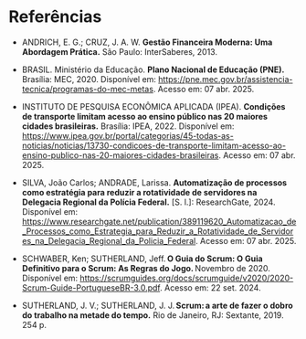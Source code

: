 # Referências


- ANDRICH, E. G.; CRUZ, J. A. W. **Gestão Financeira Moderna: Uma Abordagem Prática.** São Paulo: InterSaberes, 2013. 

- BRASIL. Ministério da Educação. **Plano Nacional de Educação (PNE).** Brasília: MEC, 2020. Disponível em: https://pne.mec.gov.br/assistencia-tecnica/programas-do-mec-metas. Acesso em: 07 abr. 2025. 

- INSTITUTO DE PESQUISA ECONÔMICA APLICADA (IPEA). **Condições de transporte limitam acesso ao ensino público nas 20 maiores cidades brasileiras.** Brasília: IPEA, 2022. Disponível em: https://www.ipea.gov.br/portal/categorias/45-todas-as-noticias/noticias/13730-condicoes-de-transporte-limitam-acesso-ao-ensino-publico-nas-20-maiores-cidades-brasileiras. Acesso em: 07 abr. 2025. 

- SILVA, João Carlos; ANDRADE, Larissa. **Automatização de processos como estratégia para reduzir a rotatividade de servidores na Delegacia Regional da Polícia Federal.** [S. l.]: ResearchGate, 2024. Disponível em:  https://www.researchgate.net/publication/389119620_Automatizacao_de_Processos_como_Estrategia_para_Reduzir_a_Rotatividade_de_Servidores_na_Delegacia_Regional_da_Policia_Federal. Acesso em: 07 abr. 2025. 

- SCHWABER, Ken; SUTHERLAND, Jeff. **O Guia do Scrum: O Guia Definitivo para o Scrum: As Regras do Jogo.** Novembro de 2020. Disponível em: https://scrumguides.org/docs/scrumguide/v2020/2020-Scrum-Guide-PortugueseBR-3.0.pdf. Acesso em: 22 set. 2024. 

- SUTHERLAND, J. V.; SUTHERLAND, J. J. **Scrum: a arte de fazer o dobro do trabalho na metade do tempo.** Rio de Janeiro, RJ: Sextante, 2019. 254 p. 




